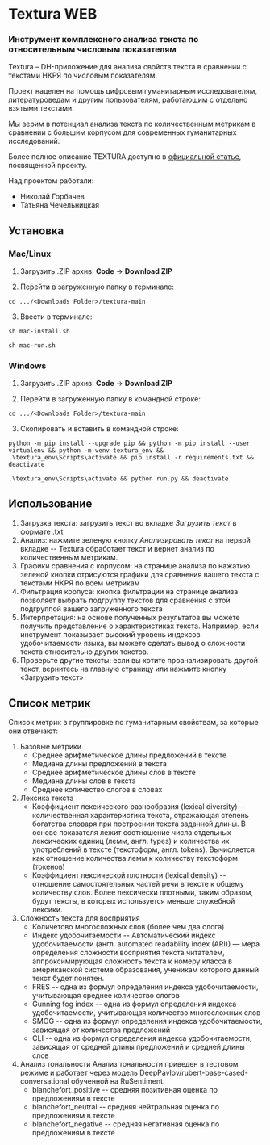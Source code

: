 # Textura WEB

### Инструмент комплексного анализа текста по относительным числовым показателям

Textura – DH-приложение для анализа свойств текста в сравнении с текстами НКРЯ по числовым показателям.  

Проект нацелен на помощь цифровым гуманитарным исследователям, литературоведам и другим пользователям, работающим с отдельно взятыми текстами. 

Мы верим в потенциал анализа текста по количественным метрикам в сравнении с большим корпусом для современных гуманитарных исследований. 

Более полное описание TEXTURA доступно в [официальной статье](https://docs.google.com/document/d/1gi-7A69SDtH7Pp8TjVJWitFL3kkwZhgcatr2nBVNuz4/edit#heading=h.b92faztiq4z2), посвященной проекту. 

Над проектом работали:
- Николай Горбачев
- Татьяна Чечельницкая

## Установка

### Mac/Linux

1. Загрузить .ZIP архив: **Code** -> **Download ZIP**

2. Перейти в загруженную папку в терминале:

`cd .../<Downloads Folder>/textura-main`

3. Ввести в терминале:

`sh mac-install.sh`

`sh mac-run.sh`

### Windows

1. Загрузить .ZIP архив: **Code** -> **Download ZIP**

2. Перейти в загруженную папку в командной строке:

`cd .../<Downloads Folder>/textura-main`

3. Скопировать и вставить в командной строке:

`python -m pip install --upgrade pip && python -m pip install --user virtualenv && python -m venv textura_env && .\textura_env\Scripts\activate && pip install -r requirements.txt && deactivate`

`.\textura_env\Scripts\activate && python run.py && deactivate`

## Использование

1. Загрузка текста: загрузить текст во вкладке *Загрузить текст* в формате .txt
2. Анализ: нажмите зеленую кнопку *Анализировать текст* на первой вкладке -- Textura обработает текст и вернет анализ по количественным метрикам.
3. Графики сравнения с корпусом: на странице анализа по нажатию зеленой кнопки отрисуются графики для сравнения вашего текста с текстами НКРЯ по всем метрикам
4. Фильтрация корпуса: кнопка фильтрации на странице анализа позволяет выбрать подгруппу текстов для сравнения с этой подгруппой вашего загруженного текста
5. Интерпретация: на основе полученных результатов вы можете получить представление о характеристиках текста. Например, если инструмент показывает высокий уровень индексов удобочитаемости языка, вы можете сделать вывод о сложности текста относительно других текстов.
6. Проверьте другие тексты: если вы хотите проанализировать другой текст, вернитесь на главную страницу или нажмите кнопку «Загрузить текст»

## Список метрик

Список метрик в группировке по гуманитарным свойствам, за которые они отвечают:

1. Базовые метрики
    - Среднее арифметическое длины предложений в тексте
    - Медиана длины предложений в текста
    - Среднее арифметическое длины слов в тексте
    - Медиана длины слов в текста
    - Среднее количество слогов в словах
2. Лексика текста
    - Коэффициент лексического разнообразия (lexical diversity) -- количественная характеристика текста, отражающая степень богатства словаря при построении текста заданной длины. В основе показателя лежит соотношение числа отдельных лексических единиц (лемм, англ. types) и количества их употреблений в тексте (текстоформ, англ. tokens). Вычисляется как отношение количества лемм к количеству текстоформ (токенов)
    - Коэффициент лексической плотности (lexical density) -- отношение самостоятельных частей речи в тексте к общему количеству слов. Более лексически плотными, таким образом, будут тексты, в которых используется меньше служебной лексики.
3. Сложность текста для восприятия
    - Количетсво многосложных слов (более чем два слога)
    - Индекс удобочитаемости -- Автоматический индекс удобочитаемости (англ. automated readability index (ARI)) — мера определения сложности восприятия текста читателем, аппроксимирующая сложность текста к номеру класса в американской системе образования, ученикам которого данный текст будет понятен.
    - FRES -- одна из формул определения индекса удобочитаемости, учитывающая среднее количество слогов
    - Gunning fog index -- одна из формул определения индекса удобочитаемости, учитывающая количество многосложных слов
    - SMOG -- одна из формул определения индекса удобочитаемости, зависящая от количества предложений
    - CLI -- одна из формул определения индекса удобочитаемости, зависящая от средней длины предложений и средней длины слов
4. Анализ тональности
Анализ тональности приведен в тестовом режиме и работает через модель DeepPavlov/rubert-base-cased-conversational обученной на RuSentiment.
    - blanchefort_positive -- средняя позитивная оценка по предложениям в тексте
    - blanchefort_neutral -- средняя нейтральная оценка по предложениям в тексте
    - blanchefort_negative -- средняя негативная оценка по предложениям в тексте